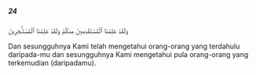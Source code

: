 ##### 24

<span class="ayah">وَلَقَدْ عَلِمْنَا ٱلْمُسْتَقْدِمِينَ مِنكُمْ وَلَقَدْ عَلِمْنَا ٱلْمُسْتَـْٔخِرِينَ</span>

<span class="ayah_translation">Dan sesungguhnya Kami telah mengetahui orang-orang yang terdahulu daripada-mu dan sesungguhnya Kami mengetahui pula orang-orang yang terkemudian (daripadamu).</span>
